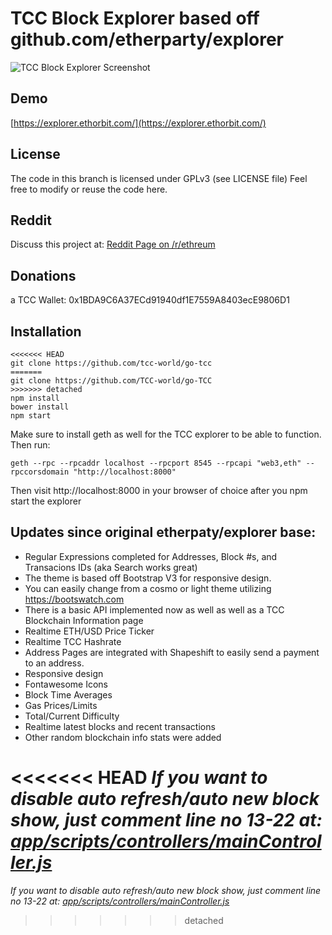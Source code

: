 # TCC Block Explorer based off github.com/etherparty/explorer

![TCC Block Explorer Screenshot](https://i.imgur.com/8dPnAct.jpg)

## Demo

[https://explorer.ethorbit.com/](https://explorer.ethorbit.com/)

## License

The code in this branch is licensed under GPLv3 (see LICENSE file)
Feel free to modify or reuse the code here.

## Reddit

Discuss this project at: [Reddit Page on /r/ethreum](https://www.reddit.com/r/ethereum/comments/7lwft2/new_ethereum_block_explorer_updated_version_of/)

## Donations

a TCC Wallet: 0x1BDA9C6A37ECd91940df1E7559A8403ecE9806D1

## Installation

```
<<<<<<< HEAD
git clone https://github.com/tcc-world/go-tcc
=======
git clone https://github.com/TCC-world/go-TCC
>>>>>>> detached
npm install
bower install
npm start
```

Make sure to install geth as well for the TCC explorer to be able to function. Then run:
```
geth --rpc --rpcaddr localhost --rpcport 8545 --rpcapi "web3,eth" --rpccorsdomain "http://localhost:8000"
```

Then visit http://localhost:8000 in your browser of choice after you npm start the explorer

## Updates since original etherpaty/explorer base:

- Regular Expressions completed for Addresses, Block #s, and Transacions IDs (aka Search works great)
- The theme is based off Bootstrap V3 for responsive design.
- You can easily change from a cosmo or light theme utilizing https://bootswatch.com
- There is a basic API implemented now as well as well as a TCC Blockchain Information page
- Realtime ETH/USD Price Ticker
- Realtime TCC Hashrate
- Address Pages are integrated with Shapeshift to easily send a payment to an address.
- Responsive design
- Fontawesome Icons
- Block Time Averages
- Gas Prices/Limits
- Total/Current Difficulty
- Realtime latest blocks and recent transactions
- Other random blockchain info stats were added

<<<<<<< HEAD
_If you want to disable auto refresh/auto new block show, just comment line no 13-22 at: [app/scripts/controllers/mainController.js](https://github.com/tcc-world/go-tcc/blob/3a08032fc8550a863ae49acf0bdd45bfe2d961d1/app/scripts/controllers/mainController.js#L13-L22)_
=======
_If you want to disable auto refresh/auto new block show, just comment line no 13-22 at: [app/scripts/controllers/mainController.js](https://github.com/TCC-world/go-TCC/blob/3a08032fc8550a863ae49acf0bdd45bfe2d961d1/app/scripts/controllers/mainController.js#L13-L22)_
>>>>>>> detached
